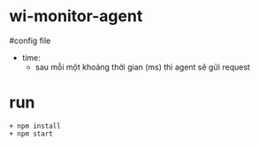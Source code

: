 # wi-monitor-agent

#config file

- time: 
    + sau mỗi một khoảng thời gian (ms) thì agent sẽ gửi request

# run
    + npm install
    + npm start
